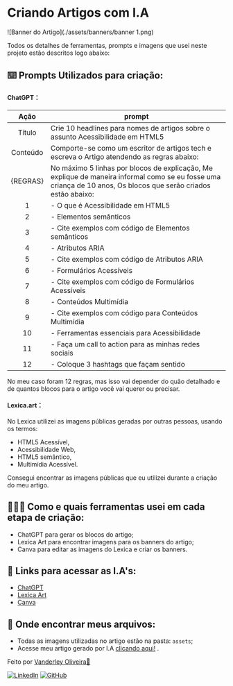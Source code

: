 # Criando Artigos com I.A

![Banner do Artigo](./assets/banners/banner 1.png)

Todos os detalhes de ferramentas, prompts e imagens que usei neste projeto estão descritos logo abaixo:

## ⌨️ Prompts Utilizados para criação:

#### ChatGPT：

|   Ação   | prompt|
| :------: | - |
|  Título  | Crie 10 headlines para nomes de artigos sobre o assunto Acessibilidade em HTML5                                                       |
| Conteúdo | Comporte-se como um escritor de artigos tech  e escreva o Artigo atendendo as regras abaixo:
|{REGRAS}| No máximo 5 linhas por blocos de explicação, Me explique de maneira informal como se eu fosse uma criança de 10 anos, Os blocos que serão criados estão abaixo:
|1|- O que é Acessibilidade em HTML5
|2|- Elementos semânticos
|3|- Cite exemplos com código de Elementos semânticos
|4|- Atributos ARIA 
|5|- Cite exemplos com código de Atributos ARIA
|6|- Formulários Acessíveis 
|7|- Cite exemplos com código de Formulários Acessíveis 
|8|- Conteúdos Multimídia 
|9|- Cite exemplos com código para Conteúdos Multimídia
|10|- Ferramentas essenciais para Acessibilidade 
|11|- Faça um call to action para as minhas redes sociais 
|12|- Coloque 3 hashtags que façam sentido  |

No meu caso foram 12 regras, mas isso vai depender do quão detalhado e de quantos blocos para o artigo você vai querer ou precisar.

#### Lexica.art：

No Lexica utilizei as imagens públicas geradas por outras pessoas, usando os termos:
- HTML5 Acessível, 
- Acessibilidade Web,
- HTML5 semântico,
- Multimídia Acessível.

Consegui encontrar as imagens públicas que eu utilizei durante a criação do meu artigo.

## 🧑🏽‍💻 Como e quais ferramentas usei em cada etapa de criação:

- ChatGPT para gerar os blocos do artigo;
- Lexica Art para encontrar imagens para os banners do artigo;
- Canva para editar as imagens do Lexica e criar os banners.

## 🔗 Links para acessar as I.A's:

- [ChatGPT](https://chat.openai.com/) 
- [Lexica Art](https://lexica.art)
- [Canva](https://www.canva.com)

## 📂 Onde encontrar meus arquivos:

- Todas as imagens utilizadas no artigo estão na pasta: `assets`;
- Acesse meu artigo gerado por I.A [clicando aqui!](https://web.dio.me/articles/acessibilidade-em-html5-boas-praticas-e-ferramentas-essenciais?back=%2Farticles&open-modal=true&page=1&order=oldest) .

Feito por [Vanderley Oliveira👾](https://github.com/VanderleyOliveira)

[![LinkedIn](https://img.shields.io/badge/-LinkedIn-000?style=for-the-badge&logo=linkedin&logoColor=blue)](https://www.linkedin.com/in/vanderley-oliveira-a7a868301)
[![GitHub](https://img.shields.io/badge/GitHub-100000?style=for-the-badge&logo=github&logoColor=white)](https://github.com/VanderleyOliveira)

